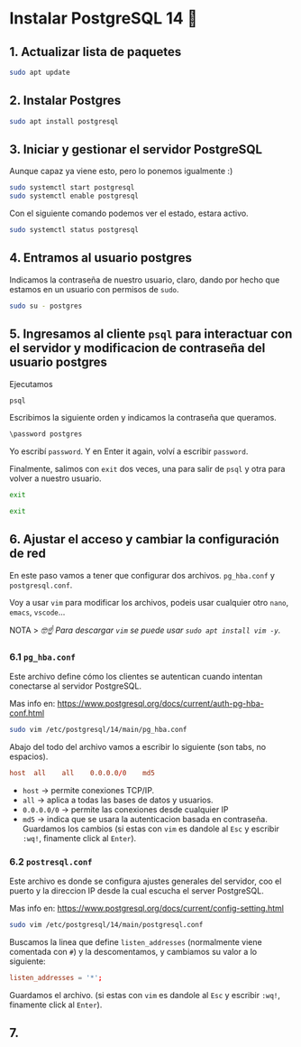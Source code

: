 # Instalar PostgreSQL 14 🐘
## 1. Actualizar lista de paquetes
```bash
sudo apt update
```
## 2. Instalar Postgres
```bash
sudo apt install postgresql
```
## 3. Iniciar y gestionar el servidor PostgreSQL
Aunque capaz ya viene esto, pero lo ponemos igualmente :)

```bash
sudo systemctl start postgresql
sudo systemctl enable postgresql
```
Con el siguiente comando podemos ver el estado, estara activo.
```bash
sudo systemctl status postgresql
```
## 4. Entramos al usuario postgres
Indicamos la contraseña de nuestro usuario, claro, dando por hecho que estamos en un usuario con permisos de `sudo`.
```bash
sudo su - postgres
```
## 5. Ingresamos al cliente `psql` para interactuar con el servidor y modificacion de contraseña del usuario postgres
Ejecutamos 
```bash
psql
```
Escribimos la siguiente orden y indicamos la contraseña que queramos.
```bash
\password postgres
```
Yo escribí `password`. Y en Enter it again, volví a escribir `password`.

Finalmente, salimos con `exit` dos veces, una para salir de `psql` y otra para volver a nuestro usuario.
```bash
exit
```
```bash
exit
```
## 6. Ajustar el acceso y cambiar la configuración de red
En este paso vamos a tener que configurar dos archivos. `pg_hba.conf` y `postgresql.conf`.

Voy a usar `vim` para modificar los archivos, podeis usar cualquier otro `nano`, `emacs`, `vscode`...

NOTA > *🤓☝️ Para descargar `vim` se puede usar `sudo apt install vim -y`.*

### 6.1 `pg_hba.conf`
Este archivo define cómo los clientes se autentican cuando intentan conectarse al servidor PostgreSQL.

Mas info en: https://www.postgresql.org/docs/current/auth-pg-hba-conf.html

```bash
sudo vim /etc/postgresql/14/main/pg_hba.conf
```
Abajo del todo del archivo vamos a escribir lo siguiente (son tabs, no espacios).
```conf
host  all    all    0.0.0.0/0    md5
```
- `host` -> permite conexiones TCP/IP.
- `all` -> aplica a todas las bases de datos y usuarios.
- `0.0.0.0/0` -> permite las conexiones desde cualquier IP
- `md5` -> indica que se usara la autenticacion basada en contraseña.
Guardamos los cambios (si estas con `vim` es dandole al `Esc` y escribir `:wq!`, finamente click al `Enter`).

### 6.2 `postresql.conf`
Este archivo es donde se configura ajustes generales del servidor, coo el puerto y la direccion IP desde la cual escucha el server PostgreSQL.

Mas info en: https://www.postgresql.org/docs/current/config-setting.html

```bash
sudo vim /etc/postgresql/14/main/postgresql.conf
```

Buscamos la linea que define `listen_addresses` (normalmente viene comentada con `#`) y la descomentamos, y cambiamos su valor a lo siguiente:
```conf
listen_addresses = '*';
```

Guardamos el archivo. (si estas con `vim` es dandole al `Esc` y escribir `:wq!`, finamente click al `Enter`).

## 7. 
